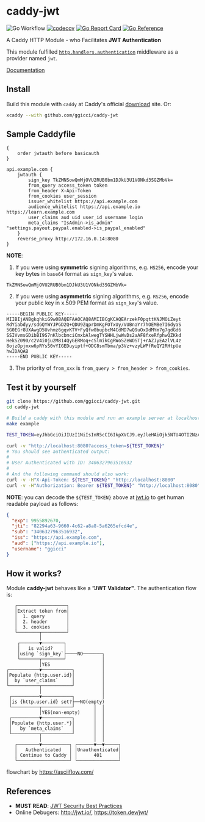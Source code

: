# caddy-jwt

![Go Workflow](https://github.com/ggicci/caddy-jwt/actions/workflows/go.yml/badge.svg) [![codecov](https://codecov.io/gh/ggicci/caddy-jwt/branch/main/graph/badge.svg?token=4V9OX8WFAW)](https://codecov.io/gh/ggicci/caddy-jwt) [![Go Report Card](https://goreportcard.com/badge/github.com/ggicci/caddy-jwt)](https://goreportcard.com/report/github.com/ggicci/caddy-jwt) [![Go Reference](https://pkg.go.dev/badge/github.com/ggicci/caddy-jwt.svg)](https://pkg.go.dev/github.com/ggicci/caddy-jwt)

A Caddy HTTP Module - who Facilitates **JWT Authentication**

This module fulfilled [`http.handlers.authentication`](https://caddyserver.com/docs/modules/http.handlers.authentication) middleware as a provider named `jwt`.

[Documentation](https://caddyserver.com/docs/modules/http.authentication.providers.jwt)

## Install

Build this module with `caddy` at Caddy's official [download](https://caddyserver.com/download) site. Or:

```bash
xcaddy --with github.com/ggicci/caddy-jwt
```

## Sample Caddyfile

```Caddyfile
{
	order jwtauth before basicauth
}

api.example.com {
	jwtauth {
		sign_key TkZMNSowQmMjOVU2RUB0bm1DJkU3U1VONkd3SGZMbVk=
		from_query access_token token
		from_header X-Api-Token
		from_cookies user_session
		issuer_whitelist https://api.example.com
		audience_whitelist https://api.example.io https://learn.example.com
		user_claims aud uid user_id username login
		meta_claims "IsAdmin->is_admin" "settings.payout.paypal.enabled->is_paypal_enabled"
	}
	reverse_proxy http://172.16.0.14:8080
}
```

**NOTE**:

1. If you were using **symmetric** signing algorithms, e.g. `HS256`, encode your key bytes in `base64` format as `sign_key`'s value.

```text
TkZMNSowQmMjOVU2RUB0bm1DJkU3U1VONkd3SGZMbVk=
```

2. If you were using **asymmetric** signing algorithms, e.g. `RS256`, encode your public key in x.509 PEM format as `sign_key`'s value.

```text
-----BEGIN PUBLIC KEY-----
MIIBIjANBgkqhkiG9w0BAQEFAAOCAQ8AMIIBCgKCAQEArzekF0pqttKNJMOiZeyt
RdYiabdyy/sdGQYWYJPGD2Q+QDU9ZqprDmKgFOTxUy/VUBnaYr7hOEMBe7I6dyaS
5G0EGr8UXAwgD5Uvhmz6gqvKTV+FyQfw0bupbcM4CdMD7wQ9uOxDdMYm7g7gdGd6
SSIVvmsGDibBI9S7nKlbcbmciCmxbAlwegTYSHHLjwWvDs2aAF8fxeRfphwQZKkd
HekSZ090/c2V4i0ju2M814QyGERMoq+cSlmikCgRWoSZeWOSTj+rAZJyEAzlVL4z
8ojzOpjmxw6pRYsS0vYIGEDuyiptf+ODC8smTbma/p3Vz+vzyLWPfReQY2RHtpUe
hwIDAQAB
-----END PUBLIC KEY-----
```

3. The priority of `from_xxx` is `from_query > from_header > from_cookies`.

## Test it by yourself

```bash
git clone https://github.com/ggicci/caddy-jwt.git
cd caddy-jwt

# Build a caddy with this module and run an example server at localhost.
make example

TEST_TOKEN=eyJhbGciOiJIUzI1NiIsInR5cCI6IkpXVCJ9.eyJleHAiOjk5NTU4OTI2NzAsImp0aSI6IjgyMjk0YTYzLTk2NjAtNGM2Mi1hOGE4LTVhNjI2NWVmY2Q0ZSIsInN1YiI6IjM0MDYzMjc5NjM1MTY5MzIiLCJpc3MiOiJodHRwczovL2FwaS5leGFtcGxlLmNvbSIsImF1ZCI6WyJodHRwczovL2FwaS5leGFtcGxlLmlvIl0sInVzZXJuYW1lIjoiZ2dpY2NpIn0.O8kvRO9y6xQO3AymqdFE7DDqLRBQhkntf78O9kF71F8

curl -v "http://localhost:8080?access_token=${TEST_TOKEN}"
# You should see authenticated output:
#
# User Authenticated with ID: 3406327963516932
#
# And the following command should also work:
curl -v -H"X-Api-Token: ${TEST_TOKEN}" "http://localhost:8080"
curl -v -H"Authorization: Bearer ${TEST_TOKEN}" "http://localhost:8080"
```

**NOTE**: you can decode the `${TEST_TOKEN}` above at [jwt.io](https://jwt.io/) to get human readable payload as follows:

```json
{
  "exp": 9955892670,
  "jti": "82294a63-9660-4c62-a8a8-5a6265efcd4e",
  "sub": "3406327963516932",
  "iss": "https://api.example.com",
  "aud": ["https://api.example.io"],
  "username": "ggicci"
}
```

## How it works?

Module **caddy-jwt** behaves like a **"JWT Validator"**. The authentication flow is:

```text
   ┌──────────────────┐
   │Extract token from│
   │  1. query        │
   │  2. header       │
   │  3. cookies      │
   └────────┬─────────┘
            │
    ┌───────▼────────┐
    │   is valid?    │
    │using `sign_key`├────NO───────┐
    └───────┬────────┘             │
            │YES                   │
┌───────────▼───────────┐          │
│Populate {http.user.id}│          │
│  by `user_claims`     │          │
└───────────┬───────────┘          │
            │                      │
 ┌──────────▼───────────┐          │
 │is {http.user.id} set?├──NO(empty)
 └──────────┬───────────┘       │  │
            │YES(non-empty)     │  │
 ┌──────────▼───────────┐       │  │
 │Populate {http.user.*}│       │  │
 │   by `meta_claims`   │       │  │
 └──────────┬───────────┘       │  │
            │                   │  │
   ┌────────▼──────────┐ ┌──────▼──▼─────┐
   │   Authenticated   │ │Unauthenticated│
   │ Continue to Caddy │ │      401      │
   └───────────────────┘ └───────────────┘
```

flowchart by https://asciiflow.com/

## References

- **MUST READ**: [JWT Security Best Practices](https://curity.io/resources/learn/jwt-best-practices/)
- Online Debugers: http://jwt.io/, https://token.dev/jwt/

